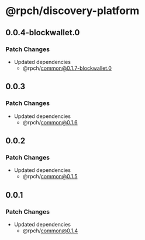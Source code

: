 # @rpch/discovery-platform

## 0.0.4-blockwallet.0

### Patch Changes

- Updated dependencies
  - @rpch/common@0.1.7-blockwallet.0

## 0.0.3

### Patch Changes

- Updated dependencies
  - @rpch/common@0.1.6

## 0.0.2

### Patch Changes

- Updated dependencies
  - @rpch/common@0.1.5

## 0.0.1

### Patch Changes

- Updated dependencies
  - @rpch/common@0.1.4
